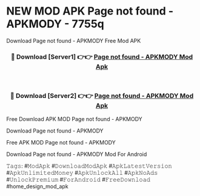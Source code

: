 # NEW MOD APK Page not found - APKMODY - 7755q
Download Page not found - APKMODY Free Mod APK

<div align="center">
<h3>🔴 Download [Server1] 👉👉 <a href="https://apk-comot.site?title=Page_not_found_-_APKMODY">Page not found - APKMODY Mod Apk</a></h3><br>

<h3>🔴 Download [Server2] 👉👉 <a href="https://apk-comot.site?title=Page_not_found_-_APKMODY">Page not found - APKMODY Mod Apk</a></h3>
</div>


Free Download APK MOD Page not found - APKMODY

Download Page not found - APKMODY 

Free APK MOD Page not found - APKMODY 

Download Page not found - APKMODY Mod For Android

𝚃𝚊𝚐𝚜: #𝙼𝚘𝚍𝙰𝚙𝚔 #𝙳𝚘𝚠𝚗𝚕𝚘𝚊𝚍𝙼𝚘𝚍𝙰𝚙𝚔 #𝙰𝚙𝚔𝙻𝚊𝚝𝚎𝚜𝚝𝚅𝚎𝚛𝚜𝚒𝚘𝚗 #𝙰𝚙𝚔𝚄𝚗𝚕𝚒𝚖𝚒𝚝𝚎𝚍𝙼𝚘𝚗𝚎𝚢 #𝙰𝚙𝚔𝚄𝚗𝚕𝚘𝚌𝚔𝙰𝚕𝚕 #𝙰𝚙𝚔𝙽𝚘𝙰𝚍𝚜 #𝚄𝚗𝚕𝚘𝚌𝚔𝙿𝚛𝚎𝚖𝚒𝚞𝚖 #𝙵𝚘𝚛𝙰𝚗𝚍𝚛𝚘𝚒𝚍 #𝙵𝚛𝚎𝚎𝙳𝚘𝚠𝚗𝚕𝚘𝚊𝚍 #home_design_mod_apk